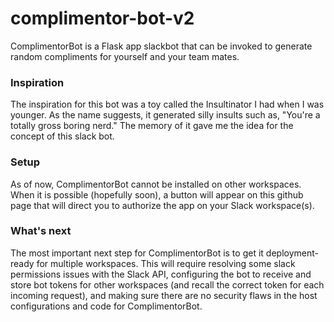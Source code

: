 # complimentor-bot-v2
ComplimentorBot is a Flask app slackbot that can be invoked to generate random compliments for yourself and your team mates.

### Inspiration
The inspiration for this bot was a toy called the Insultinator I had when I was younger. As the name suggests, it generated silly insults such as, "You're a totally gross boring nerd." The memory of it gave me the idea for the concept of this slack bot.

### Setup
As of now, ComplimentorBot cannot be installed on other workspaces. When it is possible (hopefully soon), a button will appear on this github page that will direct you to authorize the app on your Slack workspace(s).

### What's next
The most important next step for ComplimentorBot is to get it deployment-ready for multiple workspaces. This will require resolving some slack permissions issues with the Slack API, configuring the bot to receive and store bot tokens for other workspaces (and recall the correct token for each incoming request), and making sure there are no security flaws in the host configurations and code for ComplimentorBot.
